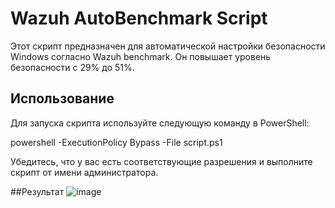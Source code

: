 # Wazuh AutoBenchmark Script

Этот скрипт предназначен для автоматической настройки безопасности Windows согласно Wazuh benchmark. Он повышает уровень безопасности с 29% до 51%.

## Использование

Для запуска скрипта используйте следующую команду в PowerShell:

powershell -ExecutionPolicy Bypass -File script.ps1

Убедитесь, что у вас есть соответствующие разрешения и выполните скрипт от имени администратора.

##Результат
![image](https://github.com/STARKILLER-1/wazuh_auto51/assets/102546596/bf112f91-c17c-4094-9577-54c759f673bd)
